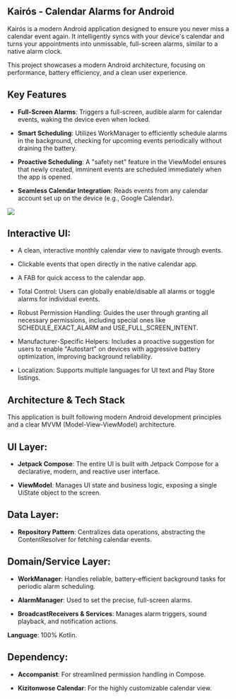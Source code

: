 ## Kairós - Calendar Alarms for Android
Kairós is a modern Android application designed to ensure you never miss a calendar event again. It intelligently syncs with your device's calendar and turns your appointments into unmissable, full-screen alarms, similar to a native alarm clock.

This project showcases a modern Android architecture, focusing on performance, battery efficiency, and a clean user experience.

## Key Features
- <b>Full-Screen Alarms</b>: Triggers a full-screen, audible alarm for calendar events, waking the device even when locked.

- <b>Smart Scheduling</b>: Utilizes WorkManager to efficiently schedule alarms in the background, checking for upcoming events periodically without draining the battery.

- <b>Proactive Scheduling</b>: A "safety net" feature in the ViewModel ensures that newly created, imminent events are scheduled immediately when the app is opened.

- <b>Seamless Calendar Integration</b>: Reads events from any calendar account set up on the device (e.g., Google Calendar).

[![](https://mermaid.ink/img/pako:eNqFVV1z2jgU_SsaPWxeIA3bGAKd6Q6BktCGfAFpE5NhFPuCNRjZK8mkKZP97b2STGyz2VmewNxzzz3nHslbGiQh0A5dSpZGZNKfCYIflT25B900nQ8F15zF_BfTPBGuwHy6_lSBJFcpCGUKH0m9_pmcbnsRBCtyDXLNlUKEev1UgE6xiHTjmJxJJjSEFtPzx1HyTEaMCzIdkjr5sgGhx4EEEI_74JHpKpYW2HfAgovcwt8ZKI1tysC-Gy1_AiKciT2hpyxYLWWSiXA-DiIIsxg55t8TuRoxwZYgi2ZffBRLBlwizQXLRBA55QM_R4IZiCchD4hpALI8ysBoQH3yhfzTIFGSSQs-87sxk-uC2yGJzIQqw89s9fn2nCnSYzFKYbKk_6-y1-eG6h6UhQz9m8yQvoEWiSR8veYCrSZgDK8QDS3qqz_gscY5XAF5Ygp3hj5nZvWphAVIEAFUoF8t9FthBzPSFNlw5jZbllp155uFXjgzcufRpDhUROX1Yd7ucV_pZWLBIz-3Tukkfat6b-fTIWYbxbHABHt-x-F5hKchLvr2bMfLrQ26YBu-ZBrUB5QtQUVQSfalrb3y39qQBWicWe28M4avE6Gj8uRXFnXtz-jBmCHghVyCPiDuDL2zohkto6-d05_2J75xE-tkuYxxACacZ-Vxb2wOBXvC_ew3sf_1uXr789bvMdxy7Nr83yKt1-bL_mViqucTyZe4VYx4QXiRHwqUOeFrwFPMTFPLPa6GQTu4ct1uIQC-qWZobGGTrRtO48bIRRKsOmRYOEHMzjdQOS6TUoimvoFghAz6D4JdpHaMY3NHjEFueABl1qnF3bkLaZDFcd3dX-QDOQcWqvo0xeaaL3hg79HHfebdQf3uD5cikbBTWrNBJvATgqwMfC_RY6xMzcWlI5jbcQuSO0OSz2TE5fb-cPZ2jR8c48fxpKGEynxl6FTEBfjeL0tyQPLMdUQOzCgH5CnTuqr1hwU-YOBtRIOYBytVLa9m_N6Q_2et7dbtFiISscuEkZJ7CGG544N7G5z6ptG_t4r7diJJkaAyvNvN8dVF0Bq-RHlIO1pmUKNrvJOZ-Um3pmxGcSVrmNEOfsXrdzWjM_GKmJSJhyRZ72D4ClpGtLNgscJfWRoieZ8zXG9RgoQgezixph3PdqCdLf1JO62Tw8bxUaPd8Bpes_Fno1mjL7Rz7B0etVsfPa_Z9LyTVtvzXmv0l-VsHHpH7Y9Hx61m4-Sk6bWbrdfffMd-NQ?type=png)](https://mermaid.live/edit#pako:eNqFVV1z2jgU_SsaPWxeIA3bGAKd6Q6BktCGfAFpE5NhFPuCNRjZK8mkKZP97b2STGyz2VmewNxzzz3nHslbGiQh0A5dSpZGZNKfCYIflT25B900nQ8F15zF_BfTPBGuwHy6_lSBJFcpCGUKH0m9_pmcbnsRBCtyDXLNlUKEev1UgE6xiHTjmJxJJjSEFtPzx1HyTEaMCzIdkjr5sgGhx4EEEI_74JHpKpYW2HfAgovcwt8ZKI1tysC-Gy1_AiKciT2hpyxYLWWSiXA-DiIIsxg55t8TuRoxwZYgi2ZffBRLBlwizQXLRBA55QM_R4IZiCchD4hpALI8ysBoQH3yhfzTIFGSSQs-87sxk-uC2yGJzIQqw89s9fn2nCnSYzFKYbKk_6-y1-eG6h6UhQz9m8yQvoEWiSR8veYCrSZgDK8QDS3qqz_gscY5XAF5Ygp3hj5nZvWphAVIEAFUoF8t9FthBzPSFNlw5jZbllp155uFXjgzcufRpDhUROX1Yd7ucV_pZWLBIz-3Tukkfat6b-fTIWYbxbHABHt-x-F5hKchLvr2bMfLrQ26YBu-ZBrUB5QtQUVQSfalrb3y39qQBWicWe28M4avE6Gj8uRXFnXtz-jBmCHghVyCPiDuDL2zohkto6-d05_2J75xE-tkuYxxACacZ-Vxb2wOBXvC_ew3sf_1uXr789bvMdxy7Nr83yKt1-bL_mViqucTyZe4VYx4QXiRHwqUOeFrwFPMTFPLPa6GQTu4ct1uIQC-qWZobGGTrRtO48bIRRKsOmRYOEHMzjdQOS6TUoimvoFghAz6D4JdpHaMY3NHjEFueABl1qnF3bkLaZDFcd3dX-QDOQcWqvo0xeaaL3hg79HHfebdQf3uD5cikbBTWrNBJvATgqwMfC_RY6xMzcWlI5jbcQuSO0OSz2TE5fb-cPZ2jR8c48fxpKGEynxl6FTEBfjeL0tyQPLMdUQOzCgH5CnTuqr1hwU-YOBtRIOYBytVLa9m_N6Q_2et7dbtFiISscuEkZJ7CGG544N7G5z6ptG_t4r7diJJkaAyvNvN8dVF0Bq-RHlIO1pmUKNrvJOZ-Um3pmxGcSVrmNEOfsXrdzWjM_GKmJSJhyRZ72D4ClpGtLNgscJfWRoieZ8zXG9RgoQgezixph3PdqCdLf1JO62Tw8bxUaPd8Bpes_Fno1mjL7Rz7B0etVsfPa_Z9LyTVtvzXmv0l-VsHHpH7Y9Hx61m4-Sk6bWbrdfffMd-NQ)

## Interactive UI:

- A clean, interactive monthly calendar view to navigate through events.

- Clickable events that open directly in the native calendar app.

- A FAB for quick access to the calendar app.

- Total Control: Users can globally enable/disable all alarms or toggle alarms for individual events.

- Robust Permission Handling: Guides the user through granting all necessary permissions, including special ones like SCHEDULE_EXACT_ALARM and USE_FULL_SCREEN_INTENT.

- Manufacturer-Specific Helpers: Includes a proactive suggestion for users to enable "Autostart" on devices with aggressive battery optimization, improving background reliability.

 - Localization: Supports multiple languages for UI text and Play Store listings.

## Architecture & Tech Stack
This application is built following modern Android development principles and a clear MVVM (Model-View-ViewModel) architecture.

## UI Layer:

 - <b>Jetpack Compose</b>: The entire UI is built with Jetpack Compose for a declarative, modern, and reactive user interface.

- <b>ViewModel</b>: Manages UI state and business logic, exposing a single UiState object to the screen.

## Data Layer:

- <b>Repository Pattern</b>: Centralizes data operations, abstracting the ContentResolver for fetching calendar events.

## Domain/Service Layer:

- <b>WorkManager</b>: Handles reliable, battery-efficient background tasks for periodic alarm scheduling.

 - <b>AlarmManager</b>: Used to set the precise, full-screen alarms.

- <b>BroadcastReceivers & Services</b>: Manages alarm triggers, sound playback, and notification actions.

<b>Language</b>: 100% Kotlin.

## Dependency:

 - <b>Accompanist</b>: For streamlined permission handling in Compose.

- <b>Kizitonwose Calendar</b>: For the highly customizable calendar view.
